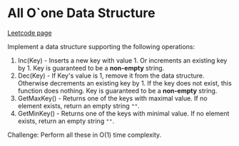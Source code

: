 # All O`one Data Structure
[Leetcode page](https://leetcode.com/problems/all-oone-data-structure/description)

Implement a data structure supporting the following operations:

  1. Inc(Key) - Inserts a new key  with value 1. Or increments an existing key by 1. Key is guaranteed to be a **non-empty** string.
  2. Dec(Key) - If Key's value is 1, remove it from the data structure. Otherwise decrements an existing key by 1. If the key does not exist, this function does nothing. Key is guaranteed to be a **non-empty** string.
  3. GetMaxKey() - Returns one of the keys with maximal value. If no element exists, return an empty string `""`.
  4. GetMinKey() - Returns one of the keys with minimal value. If no element exists, return an empty string `""`.

Challenge: Perform all these in O(1) time complexity.

